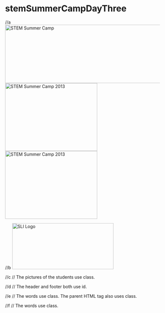 # stemSummerCampDayThree
//a
<img src="images/STEM_summer_camp_600x190.jpg" alt="STEM Summer Camp" width="600" height="190" class="border0">
<img src="images/STEM_summer_camp_boys_2013_300.jpg" alt="STEM Summer Camp 2013" width="300" height="221" class="box_shadow">
<img src="images/STEM_summer_camp_boys_2013_300.jpg" alt="STEM Summer Camp 2013" width="300" height="221" class="box_shadow">

//b
<img src="images/SLI-logo.png" width="330" height="150" alt="SLI Logo">

//c
// The pictures of the students use class.

//d
// The header and footer both use id.

//e
// The words use class. The parent HTML tag also uses class.

//f
// The words use class.
